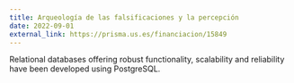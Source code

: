 ```yaml
---
title: Arqueología de las falsificaciones y la percepción
date: 2022-09-01
external_link: https://prisma.us.es/financiacion/15849
---
```


Relational databases offering robust functionality, scalability and reliability have been developed using PostgreSQL.

<!--more-->
